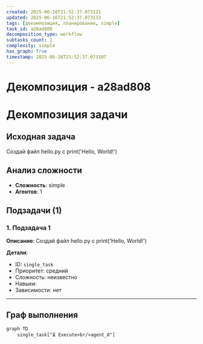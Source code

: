 ```yaml
---
created: 2025-06-16T21:52:37.073121
updated: 2025-06-16T21:52:37.073133
tags: [декомпозиция, планирование, simple]
task_id: a28ad808
decomposition_type: workflow
subtasks_count: 1
complexity: simple
has_graph: True
timestamp: 2025-06-16T21:52:37.073107
---
```


# Декомпозиция - a28ad808

# Декомпозиция задачи

## Исходная задача
Создай файл hello.py с print('Hello, World!')

## Анализ сложности
- **Сложность**: simple
- **Агентов**: 1

## Подзадачи (1)

### 1. Подзадача 1

**Описание**: Создай файл hello.py с print('Hello, World!')

**Детали**:
- ID: `single_task`
- Приоритет: средний
- Сложность: неизвестно
- Навыки: 
- Зависимости: нет

---

## Граф выполнения

```mermaid
graph TD
    single_task["⏳ Execute<br/>agent_0"]
```

